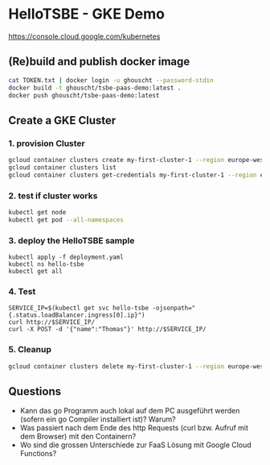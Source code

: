 # HelloTSBE - GKE Demo
<https://console.cloud.google.com/kubernetes>

## (Re)build and publish docker image
```bash
cat TOKEN.txt | docker login -u ghouscht --password-stdin
docker build -t ghouscht/tsbe-paas-demo:latest .
docker push ghouscht/tsbe-paas-demo:latest
```

## Create a GKE Cluster
### 1. provision Cluster
```bash
gcloud container clusters create my-first-cluster-1 --region europe-west6-a --disk-size 32G --num-nodes 3  --release-channel rapid
gcloud container clusters list
gcloud container clusters get-credentials my-first-cluster-1 --region europe-west6-a
```

### 2. test if cluster works
```bash
kubectl get node
kubectl get pod --all-namespaces
```

### 3. deploy the HelloTSBE sample
```
kubectl apply -f deployment.yaml
kubectl ns hello-tsbe
kubectl get all
```

### 4. Test
```
SERVICE_IP=$(kubectl get svc hello-tsbe -ojsonpath="{.status.loadBalancer.ingress[0].ip}")
curl http://$SERVICE_IP/
curl -X POST -d '{"name":"Thomas"}' http://$SERVICE_IP/
```

### 5. Cleanup
```bash
gcloud container clusters delete my-first-cluster-1 --region europe-west6-a
```

## Questions
* Kann das go Programm auch lokal auf dem PC ausgeführt werden (sofern ein go Compiler installiert ist)? Warum?
* Was passiert nach dem Ende des http Requests (curl bzw. Aufruf mit dem Browser) mit den Containern?
* Wo sind die grossen Unterschiede zur FaaS Lösung mit Google Cloud Functions?